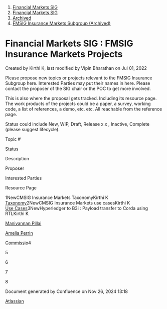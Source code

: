 1. [Financial Markets SIG](index.html)
2. [Financial Markets SIG](Financial-Markets-SIG_20545549.html)
3. [Archived](Archived_20558304.html)
4. [FMSIG Insurance Markets Subgroup (Archived)](20545637.html)

# Financial Markets SIG : FMSIG Insurance Markets Projects

Created by Kirthi K, last modified by Vipin Bharathan on Jul 01, 2022

Please propose new topics or projects relevant to the FMSIG Insurance Subgroup here. Interested Parties may put their names in here. Please contact the proposer of the SIG chair or the POC to get more involved.

This is also where the proposal gets tracked. Including its resource page. The work products of the projects could be a paper, a survey, working code, a list of references, a demo, etc. etc. All reachable from the reference page.

Status could include New, WIP, Draft, Release x.x , Inactive, Complete (please suggest lifecycle).

Topic #

Status

Description

Proposer

Interested Parties

Resource Page

1NewCMSIG Insurance Markets TaxonomyKirthi K  
[Taxonomy](CMSIG-Insurance-Markets-Taxonomy_20559158.html)2NewCMSIG Insurance Markets use casesKirthi K  
[Use Cases](CMSIG-Insurance-Markets-Use-Cases_20559164.html)3NewHyperledger to B3i : Payload transfer to Corda using RTLKirthi K

[Manivannan Pillai](https://lf-hyperledger.atlassian.net/wiki/people/5a6887cec2b7dd3533e4ab77?ref=confluence)

[Amelia Perrin](https://lf-hyperledger.atlassian.net/wiki/people/712020:99d98a8c-9970-4f0c-ad1e-ae9825111d5c?ref=confluence)

[Commissio](20559344.html)4

5

6

7

8

Document generated by Confluence on Nov 26, 2024 13:18

[Atlassian](http://www.atlassian.com/)
